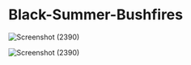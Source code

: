 # Black-Summer-Bushfires

![Screenshot (2390)](https://github.com/srahabib/Black-Summer-Bushfires/assets/74494201/916879ba-10ec-4388-b20c-bebbf3bc3c81)

![Screenshot (2390)](https://github.com/srahabib/Black-Summer-Bushfires/assets/74494201/85e8dc24-8529-47d0-af5d-e0de7c2a6bd4)






